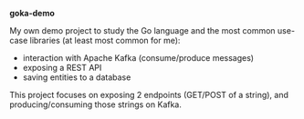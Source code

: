 
**goka-demo**

My own demo project to study the Go language and the most common use-case libraries (at least most common for me):
* interaction with Apache Kafka (consume/produce messages)
* exposing a REST API
* saving entities to a database

This project focuses on exposing 2 endpoints (GET/POST of a string), and producing/consuming those strings on Kafka.
